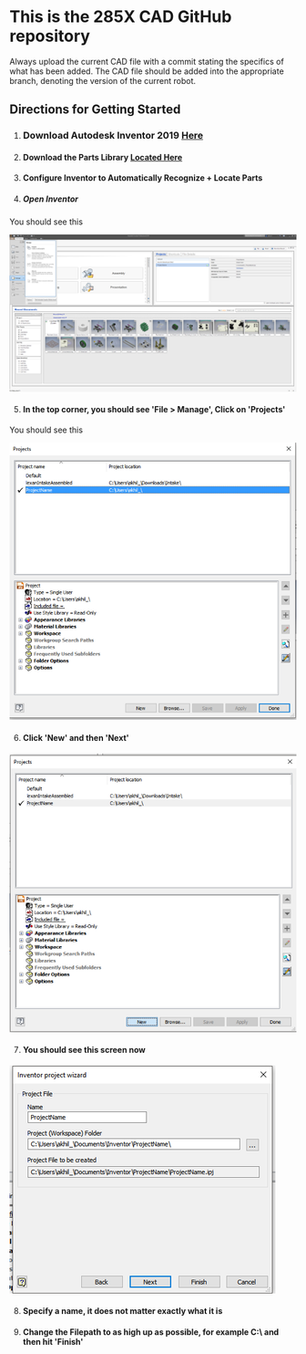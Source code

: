 # This is the 285X CAD GitHub repository

Always upload the current CAD file with a commit stating the specifics of what has been added. The CAD file should be added into the appropriate branch, denoting the version of the current robot.


## Directions for Getting Started
1. ### Download Autodesk Inventor 2019 [Here](https://www.autodesk.com/education/free-software/inventor-professional)
2. #### Download the Parts Library [Located Here](https://drive.google.com/drive/folders/1QxJCDOdesCTICRlTgWQu7QYpOfiOrxOq)
3. #### Configure Inventor to Automatically Recognize + Locate Parts
4. ##### Open Inventor

You should see this

![Inventor Home Page](https://raw.githubusercontent.com/akkim3/carnegie285XCAD/master/CADGuide/Screenshot_27.png)

5. #### In the top corner, you should see 'File > Manage', Click on 'Projects'
You should see this


![Project Screen](https://raw.githubusercontent.com/akkim3/carnegie285XCAD/master/CADGuide/Screenshot_1.png)

6. #### Click 'New' and then 'Next'

![Project New](https://raw.githubusercontent.com/akkim3/carnegie285XCAD/master/CADGuide/Screenshot_2.png)

7. #### You should see this screen now

![Project Edit](https://raw.githubusercontent.com/akkim3/carnegie285XCAD/master/CADGuide/Screenshot_4.png)

8. #### Specify a name, it does not matter exactly what it is

9. #### Change the Filepath to as high up as possible, for example C:\ and then hit 'Finish'








